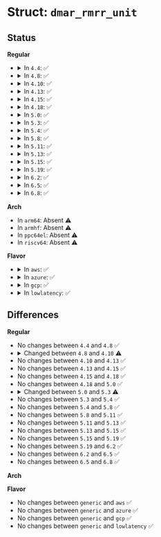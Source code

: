 # Struct: <code>dmar_rmrr_unit</code>

## Status
<b>Regular</b>
<ul>
<li>
<details>
<summary>In <code>4.4</code>: ✅</summary>

```c
struct dmar_rmrr_unit {
    struct list_head list;
    struct acpi_dmar_header *hdr;
    u64 base_address;
    u64 end_address;
    struct dmar_dev_scope *devices;
    int devices_cnt;
};
```
</details>
</li>
<li>
<details>
<summary>In <code>4.8</code>: ✅</summary>

```c
struct dmar_rmrr_unit {
    struct list_head list;
    struct acpi_dmar_header *hdr;
    u64 base_address;
    u64 end_address;
    struct dmar_dev_scope *devices;
    int devices_cnt;
};
```
</details>
</li>
<li>
<details>
<summary>In <code>4.10</code>: ✅</summary>

```c
struct dmar_rmrr_unit {
    struct list_head list;
    struct acpi_dmar_header *hdr;
    u64 base_address;
    u64 end_address;
    struct dmar_dev_scope *devices;
    int devices_cnt;
    struct iommu_resv_region *resv;
};
```
</details>
</li>
<li>
<details>
<summary>In <code>4.13</code>: ✅</summary>

```c
struct dmar_rmrr_unit {
    struct list_head list;
    struct acpi_dmar_header *hdr;
    u64 base_address;
    u64 end_address;
    struct dmar_dev_scope *devices;
    int devices_cnt;
    struct iommu_resv_region *resv;
};
```
</details>
</li>
<li>
<details>
<summary>In <code>4.15</code>: ✅</summary>

```c
struct dmar_rmrr_unit {
    struct list_head list;
    struct acpi_dmar_header *hdr;
    u64 base_address;
    u64 end_address;
    struct dmar_dev_scope *devices;
    int devices_cnt;
    struct iommu_resv_region *resv;
};
```
</details>
</li>
<li>
<details>
<summary>In <code>4.18</code>: ✅</summary>

```c
struct dmar_rmrr_unit {
    struct list_head list;
    struct acpi_dmar_header *hdr;
    u64 base_address;
    u64 end_address;
    struct dmar_dev_scope *devices;
    int devices_cnt;
    struct iommu_resv_region *resv;
};
```
</details>
</li>
<li>
<details>
<summary>In <code>5.0</code>: ✅</summary>

```c
struct dmar_rmrr_unit {
    struct list_head list;
    struct acpi_dmar_header *hdr;
    u64 base_address;
    u64 end_address;
    struct dmar_dev_scope *devices;
    int devices_cnt;
    struct iommu_resv_region *resv;
};
```
</details>
</li>
<li>
<details>
<summary>In <code>5.3</code>: ✅</summary>

```c
struct dmar_rmrr_unit {
    struct list_head list;
    struct acpi_dmar_header *hdr;
    u64 base_address;
    u64 end_address;
    struct dmar_dev_scope *devices;
    int devices_cnt;
};
```
</details>
</li>
<li>
<details>
<summary>In <code>5.4</code>: ✅</summary>

```c
struct dmar_rmrr_unit {
    struct list_head list;
    struct acpi_dmar_header *hdr;
    u64 base_address;
    u64 end_address;
    struct dmar_dev_scope *devices;
    int devices_cnt;
};
```
</details>
</li>
<li>
<details>
<summary>In <code>5.8</code>: ✅</summary>

```c
struct dmar_rmrr_unit {
    struct list_head list;
    struct acpi_dmar_header *hdr;
    u64 base_address;
    u64 end_address;
    struct dmar_dev_scope *devices;
    int devices_cnt;
};
```
</details>
</li>
<li>
<details>
<summary>In <code>5.11</code>: ✅</summary>

```c
struct dmar_rmrr_unit {
    struct list_head list;
    struct acpi_dmar_header *hdr;
    u64 base_address;
    u64 end_address;
    struct dmar_dev_scope *devices;
    int devices_cnt;
};
```
</details>
</li>
<li>
<details>
<summary>In <code>5.13</code>: ✅</summary>

```c
struct dmar_rmrr_unit {
    struct list_head list;
    struct acpi_dmar_header *hdr;
    u64 base_address;
    u64 end_address;
    struct dmar_dev_scope *devices;
    int devices_cnt;
};
```
</details>
</li>
<li>
<details>
<summary>In <code>5.15</code>: ✅</summary>

```c
struct dmar_rmrr_unit {
    struct list_head list;
    struct acpi_dmar_header *hdr;
    u64 base_address;
    u64 end_address;
    struct dmar_dev_scope *devices;
    int devices_cnt;
};
```
</details>
</li>
<li>
<details>
<summary>In <code>5.19</code>: ✅</summary>

```c
struct dmar_rmrr_unit {
    struct list_head list;
    struct acpi_dmar_header *hdr;
    u64 base_address;
    u64 end_address;
    struct dmar_dev_scope *devices;
    int devices_cnt;
};
```
</details>
</li>
<li>
<details>
<summary>In <code>6.2</code>: ✅</summary>

```c
struct dmar_rmrr_unit {
    struct list_head list;
    struct acpi_dmar_header *hdr;
    u64 base_address;
    u64 end_address;
    struct dmar_dev_scope *devices;
    int devices_cnt;
};
```
</details>
</li>
<li>
<details>
<summary>In <code>6.5</code>: ✅</summary>

```c
struct dmar_rmrr_unit {
    struct list_head list;
    struct acpi_dmar_header *hdr;
    u64 base_address;
    u64 end_address;
    struct dmar_dev_scope *devices;
    int devices_cnt;
};
```
</details>
</li>
<li>
<details>
<summary>In <code>6.8</code>: ✅</summary>

```c
struct dmar_rmrr_unit {
    struct list_head list;
    struct acpi_dmar_header *hdr;
    u64 base_address;
    u64 end_address;
    struct dmar_dev_scope *devices;
    int devices_cnt;
};
```
</details>
</li>
</ul>
<b>Arch</b>
<ul>
<li>
In <code>arm64</code>: Absent ⚠️
</li>
<li>
In <code>armhf</code>: Absent ⚠️
</li>
<li>
In <code>ppc64el</code>: Absent ⚠️
</li>
<li>
In <code>riscv64</code>: Absent ⚠️
</li>
</ul>
<b>Flavor</b>
<ul>
<li>
<details>
<summary>In <code>aws</code>: ✅</summary>

```c
struct dmar_rmrr_unit {
    struct list_head list;
    struct acpi_dmar_header *hdr;
    u64 base_address;
    u64 end_address;
    struct dmar_dev_scope *devices;
    int devices_cnt;
};
```
</details>
</li>
<li>
<details>
<summary>In <code>azure</code>: ✅</summary>

```c
struct dmar_rmrr_unit {
    struct list_head list;
    struct acpi_dmar_header *hdr;
    u64 base_address;
    u64 end_address;
    struct dmar_dev_scope *devices;
    int devices_cnt;
};
```
</details>
</li>
<li>
<details>
<summary>In <code>gcp</code>: ✅</summary>

```c
struct dmar_rmrr_unit {
    struct list_head list;
    struct acpi_dmar_header *hdr;
    u64 base_address;
    u64 end_address;
    struct dmar_dev_scope *devices;
    int devices_cnt;
};
```
</details>
</li>
<li>
<details>
<summary>In <code>lowlatency</code>: ✅</summary>

```c
struct dmar_rmrr_unit {
    struct list_head list;
    struct acpi_dmar_header *hdr;
    u64 base_address;
    u64 end_address;
    struct dmar_dev_scope *devices;
    int devices_cnt;
};
```
</details>
</li>
</ul>

## Differences
<b>Regular</b>
<ul>
<li>
No changes between <code>4.4</code> and <code>4.8</code> ✅
</li>
<li>
<details>
<summary>Changed between <code>4.8</code> and <code>4.10</code> ⚠️</summary>
<ul>
<li>
<b>Field added. </b>
<code>struct iommu_resv_region *resv</code>
</li>
</ul>
</details>
</li>
<li>
No changes between <code>4.10</code> and <code>4.13</code> ✅
</li>
<li>
No changes between <code>4.13</code> and <code>4.15</code> ✅
</li>
<li>
No changes between <code>4.15</code> and <code>4.18</code> ✅
</li>
<li>
No changes between <code>4.18</code> and <code>5.0</code> ✅
</li>
<li>
<details>
<summary>Changed between <code>5.0</code> and <code>5.3</code> ⚠️</summary>
<ul>
<li>
<b>Field removed. </b>
<code>struct iommu_resv_region *resv</code>
</li>
</ul>
</details>
</li>
<li>
No changes between <code>5.3</code> and <code>5.4</code> ✅
</li>
<li>
No changes between <code>5.4</code> and <code>5.8</code> ✅
</li>
<li>
No changes between <code>5.8</code> and <code>5.11</code> ✅
</li>
<li>
No changes between <code>5.11</code> and <code>5.13</code> ✅
</li>
<li>
No changes between <code>5.13</code> and <code>5.15</code> ✅
</li>
<li>
No changes between <code>5.15</code> and <code>5.19</code> ✅
</li>
<li>
No changes between <code>5.19</code> and <code>6.2</code> ✅
</li>
<li>
No changes between <code>6.2</code> and <code>6.5</code> ✅
</li>
<li>
No changes between <code>6.5</code> and <code>6.8</code> ✅
</li>
</ul>
<b>Arch</b>
<ul>
</ul>
<b>Flavor</b>
<ul>
<li>
No changes between <code>generic</code> and <code>aws</code> ✅
</li>
<li>
No changes between <code>generic</code> and <code>azure</code> ✅
</li>
<li>
No changes between <code>generic</code> and <code>gcp</code> ✅
</li>
<li>
No changes between <code>generic</code> and <code>lowlatency</code> ✅
</li>
</ul>
